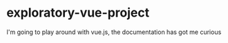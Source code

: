# exploratory-vue-project
I'm going to play around with vue.js, the documentation has got me curious 
